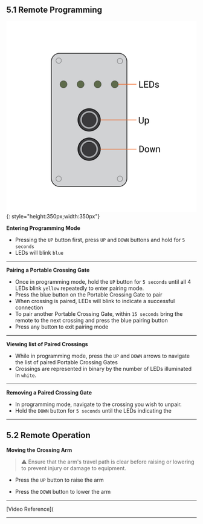 ## 5.1 Remote Programming

![Portable Crossing Gate Remote](assets/Remote-01.png){: style="height:350px;width:350px"}

**Entering Programming Mode**

* Pressing the ``UP`` button first, press ``UP`` and ``DOWN`` buttons and hold for ``5 seconds``
* LEDs will blink ``blue``

---

**Pairing a Portable Crossing Gate**

* Once in programming mode, hold the ``UP`` button for ``5 seconds`` until all 4 LEDs blink ``yellow`` repeatedly to enter pairing mode.
* Press the blue button on the Portable Crossing Gate to pair
* When crossing is paired, LEDs will blink to indicate a successful connection
* To pair another Portable Crossing Gate, within ``15 seconds`` bring the remote to the next crossing and press the blue pairing button
* Press any button to exit pairing mode
---

**Viewing list of Paired Crossings**

* While in programming mode, press the ``UP`` and ``DOWN`` arrows to navigate the list of paired Portable Crossing Gates
* Crossings are represented in binary by the number of LEDs illuminated in ``white``. 

---

**Removing a Paired Crossing Gate**

* In programming mode, navigate to the crossing you wish to unpair.
* Hold the ``DOWN`` button for ``5 seconds`` until the LEDs indicating the

---

## 5.2 Remote Operation
  
**Moving the Crossing Arm**

> ⚠️ Ensure that the arm's travel path is clear before raising or lowering to prevent injury or damage to equipment.

* Press the ``UP`` button to raise the arm

* Press the ``DOWN`` button to lower the arm

---

[Video Reference](

---
